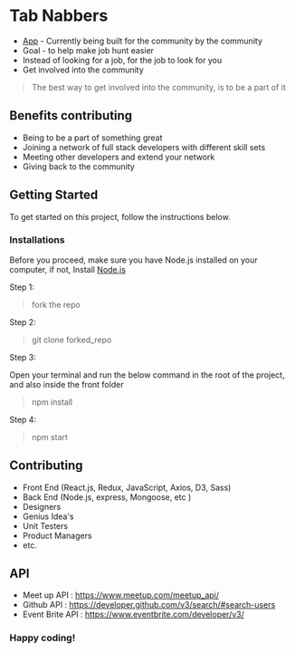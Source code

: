 # Tab Nabbers

- [App](https://bootcruitv2.herokuapp.com/) - Currently being built for the community by the community
- Goal -  to help make job hunt easier
- Instead of looking for a job, for the job to look for you
- Get involved into the community

> The best way to get involved into the community, is to be a part of it


## Benefits contributing

- Being to be a part of something great
- Joining a network of full stack developers with different skill sets
- Meeting other developers and extend your network
- Giving back to the community





## Getting Started

To get started on this project, follow the instructions below.

### Installations

Before you proceed, make sure you have Node.js installed on your computer, if not, Install [Node.js](https://nodejs.org/en/)


Step 1:

> fork the repo

Step 2:

> git clone forked_repo



Step 3:

Open your terminal and run the below command in the root of the project, and also inside the front folder
> npm install

Step 4:

> npm start



## Contributing
  - Front End (React.js, Redux, JavaScript, Axios, D3, Sass)
  - Back End (Node.js, express, Mongoose, etc )
  - Designers
  - Genius Idea's
  - Unit Testers
  - Product Managers
  - etc.
  
  
## API
  - Meet up API : https://www.meetup.com/meetup_api/
  - Github API : https://developer.github.com/v3/search/#search-users
  - Event Brite API : https://www.eventbrite.com/developer/v3/
  
  


### Happy coding!